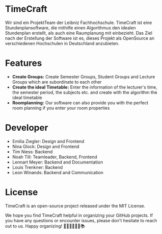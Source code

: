 # TimeCraft
Wir sind ein ProjektTeam der Leibniz Fachhochschule.
TimeCraft ist eine Stundenplansoftware, die mithilfe einen Algorithmus den idealen Stundenplan erstellt, als auch eine Raumplanung mit einbezieht.
Das Ziel nach der Erstellung der Software ist es, dieses Projekt als OpenSource an verschiedenen Hochschulen in Deutschland anzubieten.

# Features
* **Create Groups:** Create Semester Groups, Student Groups and Lecture Groups which are subordinate to each other
* **Create the ideal Timetable:** Enter the information of the lecturer's time, the semester period, the subjects etc. and create with the algorithm the ideal timetable
* **Roomplanning:** Our software can also provide you with the perfect room planning if you enter your room properties

# Developer
* Emilia Ziegler: Design and Frontend
* Nina Glock: Design and Frontend
* Tim Niess: Backend
* Noah Till: Teamleader, Backend, Frontend
* Lennart Meyer: Backend and Documentation
* Louis Trenkner: Backend
* Leon Winands: Backend and Communication

# License
TimeCraft is an open-source project released under the MIT License.

We hope you find TimeCraft helpful in organizing your GitHub projects. If you have any questions or encounter issues, please don't hesitate to reach out to us. Happy organizing! 💼🚀👩‍🏫👨‍💻📚